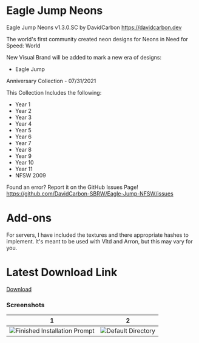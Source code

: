 # Eagle Jump Neons

Eagle Jump Neons v1.3.0.SC
by DavidCarbon
https://davidcarbon.dev

The world's first community created neon designs for Neons in Need for Speed: World

New Visual Brand will be added to mark a new era of designs:
- Eagle Jump

Anniversary Collection - 07/31/2021

This Collection Includes the following:
- Year 1
- Year 2
- Year 3
- Year 4
- Year 5
- Year 6
- Year 7
- Year 8
- Year 9
- Year 10
- Year 11
- NFSW 2009

Found an error? Report it on the GitHub Issues Page!
https://github.com/DavidCarbon-SBRW/Eagle-Jump-NFSW/issues

# Add-ons

For servers, I have included the textures and there appropriate hashes to implement. It's meant to be used with Vltd and Arron, but this may vary for you.

# Latest Download Link

[Download](https://github.com/1DavidCarbon/Eagle-Jump-NFSW/archive/Collections.zip)

### Screenshots
1             |  2
:-------------------------:|:-------------------------:
![Finished Installation Prompt](https://rawcdn.githack.com/1DavidCarbon/Eagle-Jump-NFSW/Images/Year%2010%20Collection/nfsw160.jpg) | ![Default Directory](https://rawcdn.githack.com/1DavidCarbon/Eagle-Jump-NFSW/Images/Year%2010%20Collection/nfsw085.jpg)